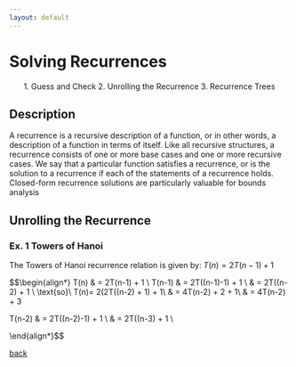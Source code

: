 ```yaml
---
layout: default
---
```


# Solving Recurrences

<p align="center">
  1. Guess and Check
  2. Unrolling the Recurrence
  3. Recurrence Trees
</p>

## Description

A recurrence is a recursive description of a function, or in other words, a description of a function in terms of itself. Like all recursive structures, a recurrence consists of one or more base cases and one or more recursive cases. We say that a particular function satisfies a recurrence, or is the solution to a recurrence if each of the statements of a recurrence holds. Closed-form recurrence solutions are particularly valuable for bounds analysis 

## Unrolling the Recurrence
### Ex. 1 Towers of Hanoi
The Towers of Hanoi recurrence relation is given by: $T(n) = 2T(n-1) + 1$

$$\begin{align*}
T(n) & = 2T(n-1) + 1 \\
T(n-1) & = 2T((n-1)-1) + 1 \\
& = 2T((n-2) + 1 \\
\text{so}\\
T(n)= 2(2T((n-2) + 1) + 1\\
& = 4T(n-2) + 2 + 1\\
& = 4T(n-2) + 3


T(n-2) & = 2T((n-2)-1) + 1 \\
& = 2T((n-3) + 1 \\

\end{align*}$$




[back](./)

